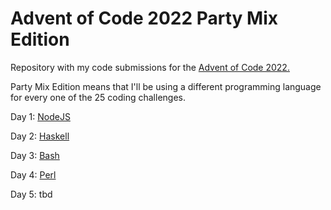 # Advent of Code 2022 Party Mix Edition

Repository with my code submissions for the [Advent of Code 2022.](https://adventofcode.com/2022)

Party Mix Edition means that I'll be using a different programming language for every one of
the 25 coding challenges.

Day 1: [NodeJS](./01)

Day 2: [Haskell](./02)

Day 3: [Bash](./03)

Day 4: [Perl](./04)

Day 5: tbd
